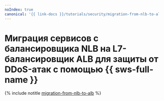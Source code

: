 ```yaml
---
noIndex: true
canonical: '{{ link-docs }}/tutorials/security/migration-from-nlb-to-alb/'
---
```


# Миграция сервисов с балансировщика NLB на L7-балансировщик ALB для защиты от DDoS-атак с помощью {{ sws-full-name }}

{% include notitle [migration-from-nlb-to-alb](../../../_tutorials/security/migration-from-nlb-to-alb.md) %}
